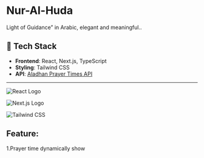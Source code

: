 # Nur-Al-Huda
Light of Guidance” in Arabic, elegant and meaningful..
## 📂 Tech Stack

- **Frontend**: React, Next.js, TypeScript  
- **Styling**: Tailwind CSS  
- **API**: [Aladhan Prayer Times API](https://aladhan.com/prayer-times-api)  

---
![React Logo](https://reactjs.org/logo-og.png)


![Next.js Logo](https://upload.wikimedia.org/wikipedia/commons/8/8e/Nextjs-logo.svg)

![Tailwind CSS](https://img.shields.io/badge/Tailwind%20CSS-38B2AC?style=for-the-badge&logo=tailwind-css&logoColor=white)

Feature:
---------
1.Prayer time dynamically show 
